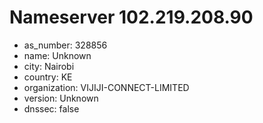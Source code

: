 # Nameserver 102.219.208.90

* as_number: 328856
* name: Unknown
* city: Nairobi
* country: KE
* organization: VIJIJI-CONNECT-LIMITED
* version: Unknown
* dnssec: false
